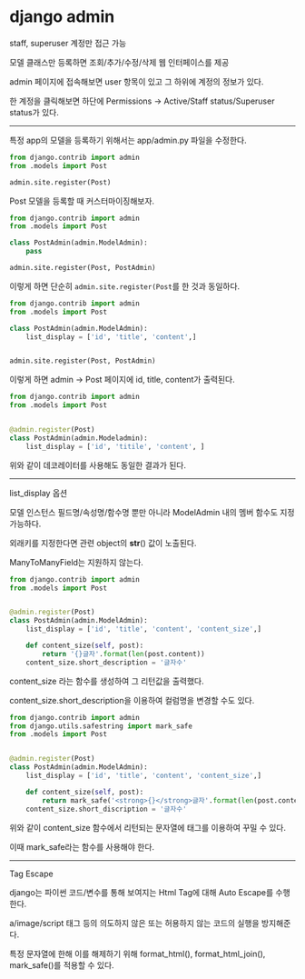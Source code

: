 # django admin

staff, superuser 계정만 접근 가능

모델 클래스만 등록하면 조회/추가/수정/삭제 웹 인터페이스를 제공

admin 페이지에 접속해보면 user 항목이 있고 그 하위에 계정의 정보가 있다.

한 계정을 클릭해보면 하단에 Permissions -> Active/Staff status/Superuser status가 있다.

----

특정 app의 모델을 등록하기 위해서는 app/admin.py 파일을 수정한다.

```py
from django.contrib import admin
from .models import Post

admin.site.register(Post)
```

Post 모델을 등록할 때 커스터마이징해보자.

```py
from django.contrib import admin
from .models import Post

class PostAdmin(admin.ModelAdmin):
    pass

admin.site.register(Post, PostAdmin)
```

이렇게 하면 단순히 `admin.site.register(Post`를 한 것과 동일하다.

```py
from django.contrib import admin
from .models import Post

class PostAdmin(admin.ModelAdmin):
    list_display = ['id', 'title', 'content',]


admin.site.register(Post, PostAdmin)
```

이렇게 하면 admin -> Post 페이지에 id, title, content가 출력된다.


```py
from django.contrib import admin
from .models import Post


@admin.register(Post)
class PostAdmin(admin.Modeladmin):
    list_display = ['id', 'titile', 'content', ]
```

위와 같이 데코레이터를 사용해도 동일한 결과가 된다.

----

list_display 옵션

모델 인스턴스 필드명/속성명/함수명 뿐만 아니라 ModelAdmin 내의 멤버 함수도 지정가능하다.

외래키를 지정한다면 관련 object의 __str__() 값이 노출된다.

ManyToManyField는 지원하지 않는다.

```py
from django.contrib import admin
from .models import Post


@admin.register(Post)
class PostAdmin(admin.ModelAdmin):
    list_display = ['id', 'title', 'content', 'content_size',]

    def content_size(self, post):
        return '{}글자'.format(len(post.content))
    content_size.short_description = '글자수'
```

content_size 라는 함수를 생성하여 그 리턴값을 출력했다.

content_size.short_description을 이용하여 컬럼명을 변경할 수도 있다.

```py
from django.contrib import admin
from django.utils.safestring import mark_safe
from .models import Post


@admin.register(Post)
class PostAdmin(admin.ModelAdmin):
    list_display = ['id', 'title', 'content', 'content_size',]

    def content_size(self, post):
        return mark_safe('<strong>{}</strong>글자'.format(len(post.content)))
    content_size.short_discription = '글자수'
```

위와 같이 content_size 함수에서 리턴되는 문자열에 태그를 이용하여 꾸밀 수 있다.

이때 mark_safe라는 함수를 사용해야 한다.

----

Tag Escape

django는 파이썬 코드/변수를 통해 보여지는 Html Tag에 대해 Auto Escape를 수행한다.

a/image/script 태그 등의 의도하지 않은 또는 허용하지 않는 코드의 실행을 방지해준다.

특정 문자열에 한해 이를 해제하기 위해 format_html(), format_html_join(), mark_safe()를 적용할 수 있다.

